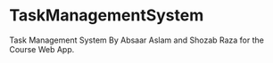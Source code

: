 # TaskManagementSystem

Task Management System By Absaar Aslam and Shozab Raza for the Course Web App.
